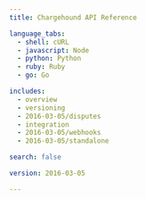 ```yaml
---
title: Chargehound API Reference

language_tabs:
  - shell: cURL
  - javascript: Node
  - python: Python
  - ruby: Ruby
  - go: Go

includes:
  - overview
  - versioning
  - 2016-03-05/disputes
  - integration
  - 2016-03-05/webhooks
  - 2016-03-05/standalone

search: false

version: 2016-03-05

---
```

